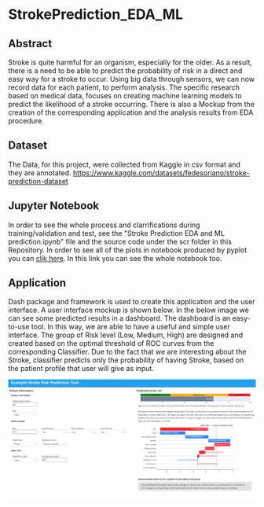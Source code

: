 # StrokePrediction_EDA_ML

## Abstract
Stroke is quite harmful for an organism, especially for the older. As a result, there is a need to be able to 
predict the probability of risk in a direct and easy way for a stroke to occur. Using big data through 
sensors, we can now record data for each patient, to perform analysis. The specific research based on 
medical data, focuses on creating machine learning models to predict the likelihood of a stroke 
occurring. There is also a Mockup from the creation of the corresponding application and the analysis 
results from EDA procedure.

## Dataset
The Data, for this project, were collected from Kaggle in csv format and they are annotated. https://www.kaggle.com/datasets/fedesoriano/stroke-prediction-dataset

## Jupyter Notebook

In order to see the whole process and clarrifications during training/validation and test, see the "Stroke Prediction EDA and ML prediction.ipynb" file and the source code under the scr folder in this Repository.
In order to see all of the plots in notebook produced by pyplot you can [clik here](https://nbviewer.org/github/icsd13152/StrokePrediction_EDA_ML/blob/main/StrokePrediction/src/Stroke%20Prediction%20EDA%20and%20ML%20prediction.ipynb). In this link you can see the whole notebook too.

## Application
Dash package and framework is used to create this application and the user interface. A user interface 
mockup is shown below. In the below image we can see some predicted results in a dashboard. The 
dashboard is an easy-to-use tool. In this way, we are able to have a useful and simple user interface. The 
group of Risk level (Low, Medium, High) are designed and created based on the optimal threshold of 
ROC curves from the corresponding Classifier. Due to the fact that we are interesting about the Stroke, 
classifier predicts only the probability of having Stroke, based on the patient profile that user will give as 
input.

![Application](https://github.com/icsd13152/StrokePrediction_EDA_ML/blob/main/StrokePrediction/mockup/mediumrisk.PNG?raw=true)